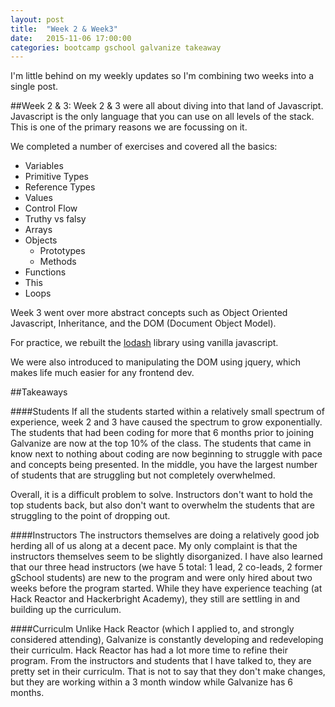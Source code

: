 ```yaml
---
layout: post
title:  "Week 2 & Week3"
date:   2015-11-06 17:00:00
categories: bootcamp gschool galvanize takeaway
---
```

I'm little behind on my weekly updates so I'm combining two weeks into a single post. 

##Week 2 & 3:
Week 2 & 3 were all about diving into that land of Javascript. Javascript is the only language that you can use on all levels of the stack. This is one of the primary reasons we are focussing on it. 

We completed a number of exercises and covered all the basics:

* Variables
* Primitive Types
* Reference Types
* Values
* Control Flow
* Truthy vs falsy
* Arrays
* Objects
	* Prototypes
	* Methods
* Functions
* This
* Loops

Week 3 went over more abstract concepts such as Object Oriented Javascript, Inheritance, and the DOM (Document Object Model). 

For practice, we rebuilt the [lodash](https://lodash.com/) library using vanilla javascript. 

We were also introduced to manipulating the DOM using jquery, which makes life much easier for any frontend dev.

##Takeaways

####Students
If all the students started within a relatively small spectrum of experience, week 2 and 3 have caused the spectrum to grow exponentially. The students that had been coding for more that 6 months prior to joining Galvanize are now at the top 10% of the class. The students that came in know next to nothing about coding are now beginning to struggle with pace and concepts being presented. In the middle, you have the largest number of students that are struggling but not completely overwhelmed. 

Overall, it is a difficult problem to solve. Instructors don't want to hold the top students back, but also don't want to overwhelm the students that are struggling to the point of dropping out.


####Instructors
The instructors themselves are doing a relatively good job herding all of us along at a decent pace. My only complaint is that the instructors themselves seem to be slightly disorganized. I have also learned that our three head instructors (we have 5 total: 1 lead, 2 co-leads, 2 former gSchool students) are new to the program and were only hired about two weeks before the program started. While they have experience teaching (at Hack Reactor and Hackerbright Academy), they still are settling in and building up the curriculum. 


####Curriculm
Unlike Hack Reactor (which I applied to, and strongly considered attending), Galvanize is constantly developing and redeveloping their curriculm. Hack Reactor has had a lot more time to refine their program. From the instructors and students that I have talked to, they are pretty set in their curriculm. That is not to say that they don't make changes, but they are working within a 3 month window while Galvanize has 6 months.